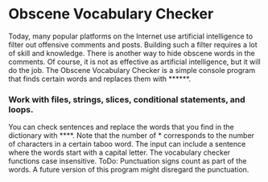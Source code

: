 # Obscene Vocabulary Checker

Today, many popular platforms on the Internet use artificial intelligence to filter out offensive comments and posts. Building such a filter requires a lot of skill and knowledge. There is another way to hide obscene words in the comments. Of course, it is not as effective as artificial intelligence, but it will do the job. The Obscene Vocabulary Checker is a simple console program that finds certain words and replaces them with ******.

### Work with files, strings, slices, conditional statements, and loops.

You can check sentences and replace the words that you find in the dictionary with ****.
Note that the number of * corresponds to the number of characters in a certain taboo word.
The input can include a sentence where the words start with a capital letter. 
The vocabulary checker functions case insensitive.
ToDo: Punctuation signs count as part of the words. 
A future version of this program might disregard the punctuation.


